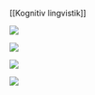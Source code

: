 [[Kognitiv lingvistik]]


![](https://i.imgur.com/a9bIwFQ.png)



![](https://i.imgur.com/CqeTJCn.png)


![](https://i.imgur.com/KoOzQnJ.png)

![](https://i.imgur.com/JG0ivFZ.png)
